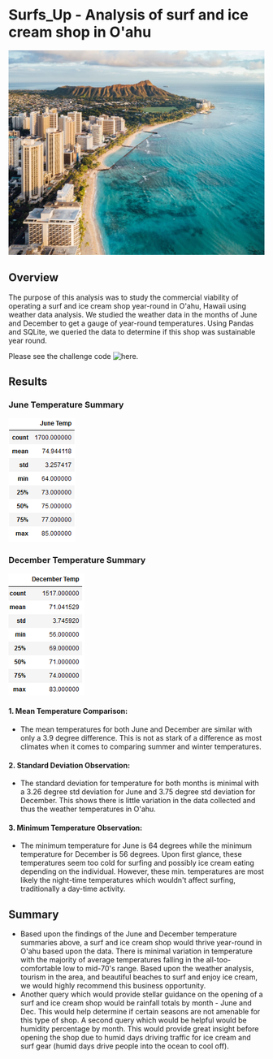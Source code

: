 # Surfs_Up - Analysis of surf and ice cream shop in O'ahu
![](https://github.com/JonathanBrown003/surfs_up/blob/07989260c5387df884ae3716262cc9369cc42d70/Resources/Oahu.jpg)
## Overview
The purpose of this analysis was to study the commercial viability of operating a surf and ice cream shop year-round in O'ahu, Hawaii using weather data analysis. We studied the weather data in the months of June and December to get a gauge of year-round temperatures. Using Pandas and SQLite, we queried the data to determine if this shop was sustainable year round.

Please see the challenge code ![here](https://github.com/JonathanBrown003/surfs_up/blob/348eb584aa74ebc57b2e0e718ab75cbe27ed5a0d/SurfsUp_Challenge.ipynb).
## Results
### June Temperature Summary                         
![](https://github.com/JonathanBrown003/surfs_up/blob/406049d9683889a5a58ccf2f60fa02a8807bd879/Resources/June_Temp.PNG)
### December Temperature Summary
![](https://github.com/JonathanBrown003/surfs_up/blob/406049d9683889a5a58ccf2f60fa02a8807bd879/Resources/December_Temp.PNG)
#### 1. Mean Temperature Comparison:     
- The mean temperatures for both June and December are similar with only a 3.9 degree difference. This is not as stark of a difference as most climates when it comes     to comparing summer and winter temperatures.
#### 2. Standard Deviation Observation:
- The standard deviation for temperature for both months is minimal with a 3.26 degree std deviation for June and 3.75 degree std deviation for December. This shows there is little variation in the data collected and thus the weather temperatures in O'ahu. 
#### 3. Minimum Temperature Observation:
- The minimum temperature for June is 64 degrees while the minimum temperature for December is 56 degrees. Upon first glance, these temperatures seem too cold for surfing and possibly ice cream eating depending on the individual. However, these min. temperatures are most likely the night-time temperatures which wouldn't affect surfing, traditionally a day-time activity. 
## Summary
- Based upon the findings of the June and December temperature summaries above, a surf and ice cream shop would thrive year-round in O'ahu based upon the data. There is minimal variation in temperature with the majority of average temperatures falling in the all-too-comfortable low to mid-70's range. Based upon the weather analysis, tourism in the area, and beautiful beaches to surf and enjoy ice cream, we would highly recommend this business opportunity. 
- Another query which would provide stellar guidance on the opening of a surf and ice cream shop would be rainfall totals by month - June and Dec. This would help determine if certain seasons are not amenable for this type of shop. A second query which would be helpful would be humidity percentage by month. This would provide great insight before opening the shop due to humid days driving traffic for ice cream and surf gear (humid days drive people into the ocean to cool off). 
